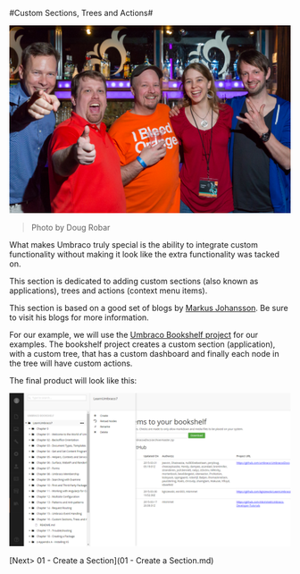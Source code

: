 #Custom Sections, Trees and Actions#

![13391598663_b2f0f68f87_o.jpg](assets/13391598663_b2f0f68f87_o.jpg)
>Photo by Doug Robar

What makes Umbraco truly special is the ability to integrate custom functionality without making it look like the extra functionality was tacked on.

This section is dedicated to adding custom sections (also known as applications), trees and actions (context menu items).

This section is based on a good set of blogs by [Markus Johansson](http://www.enkelmedia.se/blogg/2013/11/22/creating-custom-sections-in-umbraco-7-part-1.aspx).  Be sure to visit his blogs for more information.

For our example, we will use the [Umbraco Bookshelf project](https://github.com/kgiszewski/UmbracoBookshelf) for our examples.  The bookshelf project creates a custom section (application), with a custom tree, that has a custom dashboard and finally each node in the tree will have custom actions.

The final product will look like this:

![custom-section](assets/custom-section.png)

[Next> 01 - Create a Section](01 - Create a Section.md)